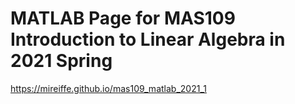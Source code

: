 # MATLAB Page for MAS109 Introduction to Linear Algebra in 2021 Spring
https://mireiffe.github.io/mas109_matlab_2021_1
